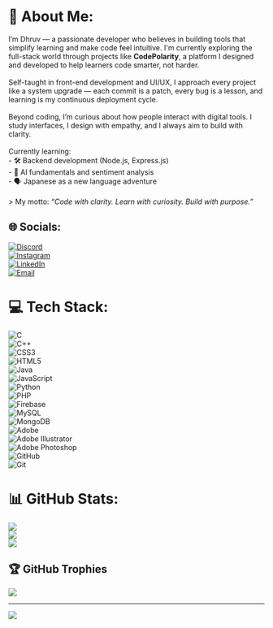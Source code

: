 # 💫 About Me:
I’m Dhruv — a passionate developer who believes in building tools that simplify learning and make code feel intuitive. I'm currently exploring the full-stack world through projects like **CodePolarity**, a platform I designed and developed to help learners code smarter, not harder.<br><br>Self-taught in front-end development and UI/UX, I approach every project like a system upgrade — each commit is a patch, every bug is a lesson, and learning is my continuous deployment cycle.<br><br>Beyond coding, I’m curious about how people interact with digital tools. I study interfaces, I design with empathy, and I always aim to build with clarity.<br><br>Currently learning:<br>- 🛠️ Backend development (Node.js, Express.js)<br>- 🧠 AI fundamentals and sentiment analysis<br>- 🗣️ Japanese as a new language adventure<br><br>> My motto: *“Code with clarity. Learn with curiosity. Build with purpose.”*<br>


## 🌐 Socials:
[![Discord](https://img.shields.io/badge/Discord-%237289DA.svg?logo=discord&logoColor=white&style=for-the-badge&color=23272A)](https://discord.gg/UEEjxwBV)  
[![Instagram](https://img.shields.io/badge/Instagram-%23E4405F.svg?logo=Instagram&logoColor=white&style=for-the-badge&color=23272A)](https://instagram.com/___dhruvvv_)  
[![LinkedIn](https://img.shields.io/badge/LinkedIn-%230077B5.svg?logo=linkedin&logoColor=white&style=for-the-badge&color=23272A)](https://www.linkedin.com/in/dhruv-soni-094811285)  
[![Email](https://img.shields.io/badge/Email-D14836?logo=gmail&logoColor=white&style=for-the-badge&color=23272A)](mailto:Dhruvsoni930@gmail.com)





# 💻 Tech Stack:
![C](https://img.shields.io/badge/c-%2300599C.svg?style=for-the-badge&logo=c&logoColor=white&color=2C3E50)  
![C++](https://img.shields.io/badge/c++-%2300599C.svg?style=for-the-badge&logo=c%2B%2B&logoColor=white&color=2C3E50)  
![CSS3](https://img.shields.io/badge/css3-%231572B6.svg?style=for-the-badge&logo=css3&logoColor=white&color=34495E)  
![HTML5](https://img.shields.io/badge/html5-%23E34F26.svg?style=for-the-badge&logo=html5&logoColor=white&color=34495E)  
![Java](https://img.shields.io/badge/java-%23ED8B00.svg?style=for-the-badge&logo=openjdk&logoColor=white&color=3A4B6D)  
![JavaScript](https://img.shields.io/badge/javascript-%23323330.svg?style=for-the-badge&logo=javascript&logoColor=%23F7DF1E&color=2C3E50)  
![Python](https://img.shields.io/badge/python-3670A0?style=for-the-badge&logo=python&logoColor=ffdd54&color=34495E)  
![PHP](https://img.shields.io/badge/php-%23777BB4.svg?style=for-the-badge&logo=php&logoColor=white&color=2C3E50)  
![Firebase](https://img.shields.io/badge/firebase-a08021?style=for-the-badge&logo=firebase&logoColor=ffcd34&color=2C3E50)  
![MySQL](https://img.shields.io/badge/mysql-4479A1.svg?style=for-the-badge&logo=mysql&logoColor=white&color=34495E)  
![MongoDB](https://img.shields.io/badge/MongoDB-%234ea94b.svg?style=for-the-badge&logo=mongodb&logoColor=white&color=34495E)  
![Adobe](https://img.shields.io/badge/adobe-%23FF0000.svg?style=for-the-badge&logo=adobe&logoColor=white&color=2C3E50)  
![Adobe Illustrator](https://img.shields.io/badge/adobe%20illustrator-%23FF9A00.svg?style=for-the-badge&logo=adobe%20illustrator&logoColor=white&color=34495E)  
![Adobe Photoshop](https://img.shields.io/badge/adobe%20photoshop-%2331A8FF.svg?style=for-the-badge&logo=adobe%20photoshop&logoColor=white&color=2C3E50)  
![GitHub](https://img.shields.io/badge/github-%23121011.svg?style=for-the-badge&logo=github&logoColor=white&color=2C3E50)  
![Git](https://img.shields.io/badge/git-%23F05033.svg?style=for-the-badge&logo=git&logoColor=white&color=34495E)

# 📊 GitHub Stats:
![](https://github-readme-stats.vercel.app/api?username=Dhruv-cmd7&theme=github_dark&hide_border=true&include_all_commits=false&count_private=false)<br/>
![](https://nirzak-streak-stats.vercel.app/?user=Dhruv-cmd7&theme=github_dark&hide_border=true)<br/>
![](https://github-readme-stats.vercel.app/api/top-langs/?username=Dhruv-cmd7&theme=github_dark&hide_border=true&include_all_commits=false&count_private=false&layout=compact)

## 🏆 GitHub Trophies
![](https://github-profile-trophy.vercel.app/?username=Dhruv-cmd7&theme=dark&no-frame=true&no-bg=true&margin-w=4)

---
[![](https://visitcount.itsvg.in/api?id=Dhruv-cmd7&icon=2&color=7)](https://visitcount.itsvg.in)

<!-- Proudly created with GPRM ( https://gprm.itsvg.in ) -->
